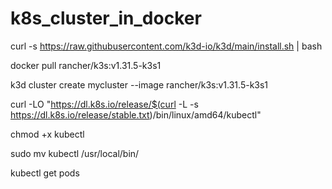 # k8s_cluster_in_docker


curl -s https://raw.githubusercontent.com/k3d-io/k3d/main/install.sh | bash


docker pull rancher/k3s:v1.31.5-k3s1

k3d cluster create mycluster --image rancher/k3s:v1.31.5-k3s1

curl -LO "https://dl.k8s.io/release/$(curl -L -s https://dl.k8s.io/release/stable.txt)/bin/linux/amd64/kubectl"

chmod +x kubectl

sudo mv kubectl /usr/local/bin/

kubectl get pods

